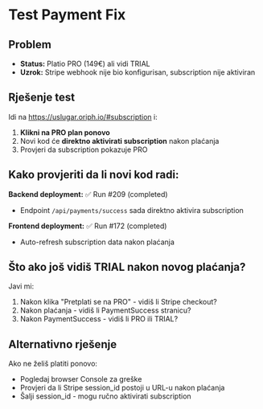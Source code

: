 # Test Payment Fix

## Problem
- **Status:** Platio PRO (149€) ali vidi TRIAL
- **Uzrok:** Stripe webhook nije bio konfigurisan, subscription nije aktiviran

## Rješenje test

Idi na https://uslugar.oriph.io/#subscription i:

1. **Klikni na PRO plan ponovo**
2. Novi kod će **direktno aktivirati subscription** nakon plaćanja
3. Provjeri da subscription pokazuje PRO

## Kako provjeriti da li novi kod radi:

**Backend deployment:** ✅ Run #209 (completed)
- Endpoint `/api/payments/success` sada direktno aktivira subscription

**Frontend deployment:** ✅ Run #172 (completed)  
- Auto-refresh subscription data nakon plaćanja

## Što ako još vidiš TRIAL nakon novog plaćanja?

Javi mi:
1. Nakon klika "Pretplati se na PRO" - vidiš li Stripe checkout?
2. Nakon plaćanja - vidiš li PaymentSuccess stranicu?
3. Nakon PaymentSuccess - vidiš li PRO ili TRIAL?

## Alternativno rješenje

Ako ne želiš platiti ponovo:
- Pogledaj browser Console za greške
- Provjeri da li Stripe session_id postoji u URL-u nakon plaćanja
- Šalji session_id - mogu ručno aktivirati subscription

